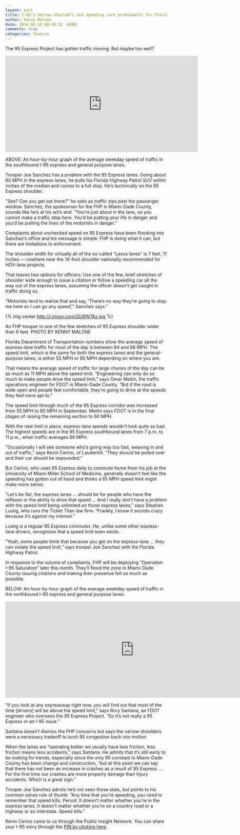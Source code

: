 ```yaml
---
layout: post
title: I-95's narrow shoulders and speeding cars problematic for Florida Highway Patrol
author: Kenny Malone
date: 2014-02-15 08:59:32 -0500
comments: true
categories: feature
---
```


The 95 Express Project has gotten traffic moving. But maybe too well?

<iframe frameborder="no" height="300" style="margin-right:10px;" scrolling="no" src="https://www.google.com/fusiontables/embedviz?containerId=googft-gviz-canvas&amp;q=select+col0%2C+col1%2C+col2+from+1ZgwbXW-yrTbbHw7o0OjNgWTSIaWOQ9UT3MV-owk+order+by+col0+asc&amp;viz=GVIZ&amp;t=AREA&amp;rmax=250&amp;uiversion=1&amp;gco_forceIFrame=true&amp;gco_hasLabelsColumn=false&amp;width=550&amp;height=250" width="600" height="500"></iframe>

ABOVE: An hour-by-hour graph of the average weekday speed of traffic in the southbound I-95 express and general purpose lanes.

<!--more-->
Trooper Joe Sanchez has a problem with the 95 Express lanes. Going about 60 MPH in the express lanes, he pulls his Florida Highway Patrol SUV within inches of the median and comes to a full stop. He’s technically on the 95 Express shoulder.

"See? Can you get out there?" he asks as traffic zips past the passenger window. Sanchez, the spokesman for the FHP in Miami-Dade County, sounds like he’s at his wit’s end. "You’re just about in the lane, so you cannot make a traffic stop here. You’d be putting your life in danger and you’d be putting the lives of the motorists in danger.”

Complaints about unchecked speed on 95 Express have been flooding into Sanchez’s office and his message is simple: FHP is doing what it can, but there are limitations to enforcement.

The shoulder width for virtually all of the so-called “Lexus lanes” is 7 feet, 11 inches — nowhere near the 14-foot shoulder nationally recommended for HOV-lane projects.

That leaves two options for officers: Use one of the few, brief stretches of shoulder wide enough to issue a citation or follow a speeding car all the way out of the express lanes, assuming the officer doesn’t get caught in traffic doing so.

“Motorists tend to realize that and say, ‘There’s no way they’re going to stop me here so I can go any speed’,” Sanchez says."

{% img center http://i.imgur.com/QU6W7Ax.jpg %}

An FHP trooper in one of the few stretches of 95 Express shoulder wider than 8 feet. PHOTO BY KENNY MALONE

Florida Department of Transportation numbers show the average speed of express-lane traffic for most of the day is between 64 and 66 MPH. The speed limit, which is the same for both the express lanes and the general-purpose lanes, is either 55 MPH or 60 MPH depending on where you are.

That means the average speed of traffic for large chunks of the day can be as much as 11 MPH above the speed limit.
“Engineering can only do so much to make people drive the speed limit,” says Omar Meitin, the traffic operations engineer for FDOT in Miami-Dade County. “But if the road is wide open and people feel comfortable, they’re going to drive at the speeds they feel more apt to.”

The speed limit through much of the 95 Express corridor was increased from 55 MPH to 60 MPH in September. Meitin says FDOT is in the final stages of raising the remaining section to 60 MPH.

With the new limit in place, express-lane speeds wouldn’t look quite as bad. The highest speeds are in the 95 Express southbound lanes from 7 p.m. to 11 p.m., when traffic averages 66 MPH.

"Occasionally I will see someone who’s going way too fast, weaving in and out of traffic," says Kevin Cerino, of Lauderhill. "They should be pulled over and their car should be impounded."

But Cerino, who uses 95 Express daily to commute home from his job at the University of Miami Miller School of Medicine, generally doesn’t feel like the speeding has gotten out of hand and thinks a 65 MPH speed limit might make more sense.

“Let’s be fair, the express lanes … should be for people who have the reflexes or the ability to drive that speed … And I really don’t have a problem with the speed limit being unlimited on those express lanes,” says Stephen Lustig, who runs the Ticket Titan law firm. “Frankly, I know it sounds crazy because it’s against my interest.”

Lustig is a regular 95 Express commuter. He, unlike some other express-lane drivers, recognizes that a speed limit even exists.

“Yeah, some people think that because you get on the express-lane … they can violate the speed limit,” says trooper Joe Sanchez with the Florida Highway Patrol.

In response to the volume of complaints, FHP will be deploying “Operation I-95 Saturation” later this month. They’ll flood the zone in Miami-Dade County issuing citations and making their presence felt as much as possible.

BELOW: An hour-by-hour graph of the average weekday speed of traffic in the northbound I-95 express and general purpose lanes.

<iframe frameborder="no" height="300" scrolling="no" src="https://www.google.com/fusiontables/embedviz?containerId=googft-gviz-canvas&amp;q=select+col0%2C+col1%2C+col2+from+1AtJbWuR0dsPW6D99sen1LVz-OWXkGjsFmi-UQrw+order+by+col0+asc&amp;viz=GVIZ&amp;t=AREA&amp;rmax=250&amp;uiversion=2&amp;gco_forceIFrame=true&amp;gco_hasLabelsColumn=false&amp;width=800&amp;height=300" width="800"></iframe>

“If you look at any expressway right now, you will find out that most of the time [drivers] will be above the speed limit,” says Rory Santana, an FDOT engineer who oversees the 95 Express Project. “So it’s not really a 95 Express or an I-95 issue.”

Santana doesn’t dismiss the FHP concerns but says the narrow shoulders were a necessary tradeoff to lurch 95 congestion back into motion.

When the lanes are “operating better we usually have less friction, less friction means less accidents,” says Santana. He admits that it’s still early to be looking for trends, especially since the only 95 constant in Miami-Dade County has been change and construction, “but at this point we can say that there has not been an increase in crashes as a result of 95 Express. … For the first time our crashes are more property damage than injury accidents. Which is a great sign.”

Trooper Joe Sanchez admits he’s not seen those stats, but points to his common sense rule of thumb: “Any time that you’re speeding, you need to remember that speed kills. Period. It doesn’t matter whether you’re in the express lanes. It doesn’t matter whether you’re on a country road or a highway or an interstate. Speed kills.”

Kevin Cerino came to us through the Public Insight Network. You can share your I-95 story through the [PIN by clicking here](https://www.publicinsightnetwork.org/source/en/miami-herald-wlrn/insight/25f381475187/whats-the-craziest-thing-youve-seen-on-i-95).
